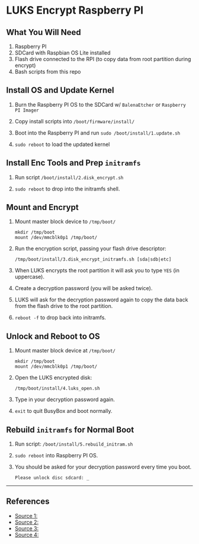 # LUKS Encrypt Raspberry PI

## What You Will Need

1. Raspberry PI
2. SDCard with Raspbian OS Lite installed
3. Flash drive connected to the RPI (to copy data from root partition during encrypt)
4. Bash scripts from this repo

## Install OS and Update Kernel

1. Burn the Raspberry PI OS to the SDCard w/ `BalenaEtcher` or `Raspberry PI Imager`

2. Copy install scripts into `/boot/firmware/install/`

3. Boot into the Raspberry PI and run `sudo /boot/install/1.update.sh`

4. `sudo reboot`  to load the updated kernel

## Install Enc Tools and Prep `initramfs`

1. Run script `/boot/install/2.disk_encrypt.sh`

2. `sudo reboot` to drop into the initramfs shell.

## Mount and Encrypt

1. Mount master block device to `/tmp/boot/`
   
   ```shell
   mkdir /tmp/boot
   mount /dev/mmcblk0p1 /tmp/boot/
   ```

2. Run the encryption script, passing your flash drive descriptor:
   
   ```shell
   /tmp/boot/install/3.disk_encrypt_initramfs.sh [sda|sdb|etc] 
   ```

3. When LUKS encrypts the root partition it will ask you to type `YES` (in uppercase).

4. Create a decryption password (you will be asked twice).

5. LUKS will ask for the decryption password again to copy the data back from the flash drive to the root partition.

6. `reboot -f` to drop back into initramfs.

## Unlock and Reboot to OS

1. Mount master block device at `/tmp/boot/`
   
   ```shell
   mkdir /tmp/boot
   mount /dev/mmcblk0p1 /tmp/boot/
   ```

2. Open the LUKS encrypted disk:
   
   ```shell
   /tmp/boot/install/4.luks_open.sh
   ```

3. Type in your decryption password again.

4. `exit` to quit BusyBox and boot normally.

## Rebuild `initramfs` for Normal Boot

1. Run script: `/boot/install/5.rebuild_initram.sh`

2. `sudo reboot` into Raspberry PI OS.

3. You should be asked for your decryption password every time you boot.
   
   ```shell
   Please unlock disc sdcard: _
   ```

____

## References

- [Source 1:](https://forums.raspberrypi.com/viewtopic.php?t=219867)
- [Source 2:](https://github.com/johnshearing/MyEtherWalletOffline/blob/master/Air-Gap_Setup.md#setup-luks-full-disk-encryption)
- [Source 3:](https://robpol86.com/raspberry_pi_luks.html)
- [Source 4:](https://www.howtoforge.com/automatically-unlock-luks-encrypted-drives-with-a-keyfile)
